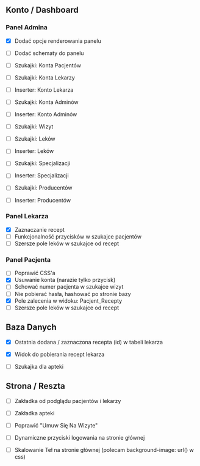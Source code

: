 
## Konto / Dashboard

### Panel Admina
- [x] Dodać opcje renderowania panelu
  
- [ ] Dodać schematy do panelu
- [ ] Szukajki: Konta Pacjentów
  
- [ ] Szukajki: Konta Lekarzy
- [ ] Inserter: Konto Lekarza    
  
- [ ] Szukajki: Konta Adminów
- [ ] Inserter: Konto Adminów
    
- [ ] Szukajki: Wizyt
  
- [ ] Szukajki: Leków
- [ ] Inserter: Leków
    
- [ ] Szukajki: Specjalizacji
- [ ] Inserter: Specjalizacji
    
- [ ] Szukajki: Producentów
- [ ] Inserter: Producentów

  
### Panel Lekarza
- [x] Zaznaczanie recept
- [ ] Funkcjonalność przycisków w szukajce pacjentów
- [ ] Szersze pole leków w szukajce od recept
  
### Panel Pacjenta
- [ ] Poprawić CSS'a
- [x] Usuwanie konta (narazie tylko przycisk)
- [ ] Schować numer pacjenta w szukajce wizyt
- [ ] Nie pobierać hasła, hashować po stronie bazy
- [x] Pole zalecenia w widoku: Pacjent_Recepty
- [ ] Szersze pole leków w szukajce od recept

## Baza Danych  
- [x] Ostatnia dodana / zaznaczona recepta (id) w tabeli lekarza
- [x] Widok do pobierania recept lekarza
- [ ] Szukajka dla apteki



## Strona / Reszta
- [ ] Zakładka od podglądu pacjentów i lekarzy
- [ ] Zakładka apteki
- [ ] Poprawić "Umuw Się Na Wizyte"
- [ ] Dynamiczne przyciski logowania na stronie głównej
- [ ] Skalowanie Teł na stronie głównej (polecam background-image: url() w css)
  